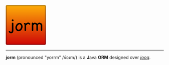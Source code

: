 <img src="jorm.png" width="128">

------
**jorm** (pronounced "yorrm" /ʎɔɹm/) is a **J**ava **ORM** designed over [*jooq*](http://jooq.org/).
